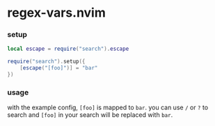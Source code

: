 regex-vars.nvim
===============

### setup
```lua
local escape = require("search").escape

require("search").setup({
    [escape("[foo]")] = "bar"
})
```

### usage
with the example config, `[foo]` is mapped to `bar`. you can use `/` or `?` to
search and `[foo]` in your search will be replaced with `bar`.
